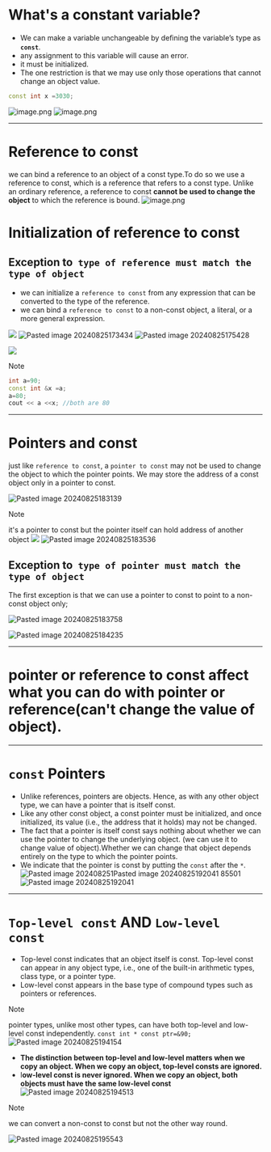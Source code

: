 # What's a constant variable?
- We can make a variable unchangeable by deﬁning the variable’s type as **`const`**.
- any assignment to this variable will cause an error.
- it must be initialized.
- The one restriction is that we may use only those operations that cannot change an object value.

```c++
const int x =3030;

```
![image.png](https://itg.singhinder.com?url=https://gist.githubusercontent.com/Reemaa828/ea577d81de7502aa8a00c8beeb2df3fb/raw/image.png)
![image.png](https://itg.singhinder.com?url=https://gist.githubusercontent.com/Reemaa828/c8c0b76a320ecb1f0701f4e77f03557e/raw/image.png)


_____
# Reference to const
we can bind a reference to an object of a const type.To do so we use a reference to const, which is a reference that refers to a const type. Unlike an ordinary reference, a reference to const **cannot be used to change the object** to which the reference is bound.
![image.png](https://itg.singhinder.com?url=https://gist.githubusercontent.com/Reemaa828/97a2f52f2f68f05b72315daee6c91fd5/raw/image.png)
# Initialization of reference to const
## Exception to` type of reference must match the type of object`
- we can initialize a `reference to const` from any expression that can be converted  to the type of the reference.
- we can bind a `reference to const` to a non-const object, a literal, or a more general expression.
<!--⚠️failed to create gist, net::ERR_INTERNET_DISCONNECTED-->
![](Pasted%20image%2020240825173434.png)
![Pasted image 20240825173434](https://github.com/user-attachments/assets/ba5b5e63-6cae-4682-bd97-d3bf2256106d)
![Pasted image 20240825175428](https://github.com/user-attachments/assets/c7cee889-0a83-48aa-9cab-a3f6bd9f8360)

<!--⚠️failed to create gist, net::ERR_INTERNET_DISCONNECTED-->
![](Pasted%20image%2020240825175428.png)
> [!NOTE]
> ```C++
> int a=90;
> const int &x =a;
> a=80;
> cout << a <<x; //both are 80

____
# Pointers and const
just like `reference to const`, a `pointer to const` may not be used to change the object to which the pointer points. We may store the address of a const object only in a pointer to const.

![Pasted image 20240825183139](https://github.com/user-attachments/assets/3a443f7f-6f09-45f7-a939-5a3d9f846b47)


>[!NOTE] 
>it's a pointer to const but the pointer itself can hold address of another object
![](Pasted%20image%2020240825183610.png)
![Pasted image 20240825183536](https://github.com/user-attachments/assets/3673e48a-f985-4b0b-a850-17bf64a14647)

## Exception to` type of pointer must match the type of object`
The first exception is that we can use a pointer to const to point to a non-const object only;

![Pasted image 20240825183758](https://github.com/user-attachments/assets/56ee1bcd-bd4a-4d4c-8d46-3d0d83174ee5)

![Pasted image 20240825184235](https://github.com/user-attachments/assets/e5b603ab-f4ec-4894-be75-685b57f6a9df)

___________

# pointer or reference to const affect what you can do with pointer or reference(can't change the value of object).
______


# `const` Pointers
- Unlike references, pointers are objects. Hence, as with any other object type, we can have a pointer that is itself const.
- Like any other const object, a const pointer must be initialized, and once initialized, its value (i.e., the address that it holds) may not be changed.
- The fact that a pointer is itself const says nothing about whether we can use the pointer to change the underlying object. (we can use it to change value of object).Whether we can change that object depends entirely on the type to which the pointer points.
- We indicate that the pointer is const by putting the `const` after the `*`.
![Pasted image 202408251![Pasted image 20240825192041](https://github.com/user-attachments/assets/1f4874f5-a4c5-4ce2-adcd-c55ec48e56ac)
85501](https://github.com/user-attachments/assets/48c868f2-1438-4a18-a0b3-85f5059b33f6)
![Pasted image 20240825192041](https://github.com/user-attachments/assets/71421cec-3ee2-410f-a759-f6fe24130eb4)

_______________
# `Top-level const` AND `Low-level const`

- Top-level const indicates that an object itself is const. Top-level const can appear in any object type, i.e., one of the built-in arithmetic types, class type, or a pointer type. 
- Low-level const appears in the base type of compound types such as pointers or references.
>[!NOTE]
>pointer types, unlike most other types, can have both top-level and low-level const independently.
>`const int * const ptr=&90;`
>![Pasted image 20240825194154](https://github.com/user-attachments/assets/3df2236d-2eea-4379-9194-fa99eee4266d)

- **The distinction between top-level and low-level matters when we copy an object. When we copy an object, top-level consts are ignored.**
- l**ow-level const is never ignored. When we copy an object, both objects must have the same low-level const**
![Pasted image 20240825194513](https://github.com/user-attachments/assets/08a82464-c132-4f45-9601-62633a5ceaf2)


>[!NOTE]
>we can convert a non-const to const but not the other way round.

![Pasted image 20240825195543](https://github.com/user-attachments/assets/ede83628-3e96-4aee-8330-9f2fcf7c84d4)
